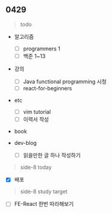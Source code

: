 ## 0429


> todo

- 알고리즘

  - [ ] programmers 1
  - [ ] 백준 1~13
- 강의

  - [ ] Java functional programming  시청
  - [ ] react-for-beginners
- etc
  - [ ] vim tutorial
  - [ ] 이력서 작성
- book

- dev-blog

  - [ ] 읽을만한 글 하나 작성하기



> side-8 today

- [x] 배포



> side-8 study target

- [ ] FE-React 한번 따라해보기

